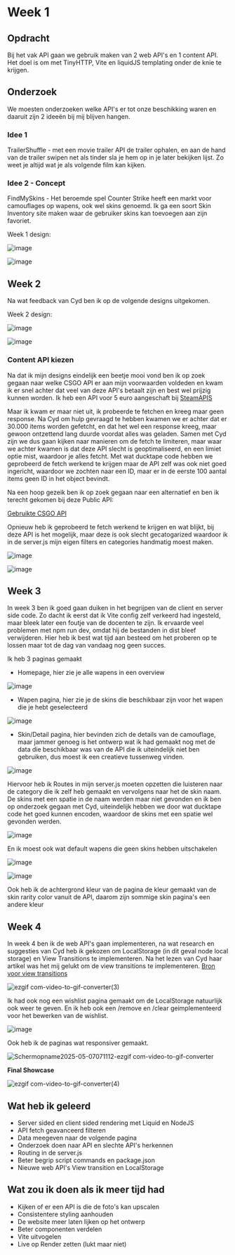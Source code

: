 # Week 1

## Opdracht
Bij het vak API gaan we gebruik maken van 2 web API's en 1 content API. Het doel is om met TinyHTTP, Vite en liquidJS templating onder de knie te krijgen.

## Onderzoek
We moesten onderzoeken welke API's er tot onze beschikking waren en daaruit zijn 2 ideeën bij mij blijven hangen.

### Idee 1
TrailerShuffle - met een movie trailer API de trailer ophalen, en aan de hand van de trailer swipen net als tinder sla je hem op in je later bekijken lijst. Zo weet je altijd wat je als volgende film kan kijken.

### Idee 2 - Concept

FindMySkins - Het beroemde spel Counter Strike heeft een markt voor camouflages op wapens, ook wel skins genoemd. Ik ga een soort Skin Inventory site maken waar de gebruiker skins kan toevoegen aan zijn favoriet.

Week 1 design:

![image](https://github.com/user-attachments/assets/dc185a80-3beb-48b5-b260-62c07255efba)

![image](https://github.com/user-attachments/assets/f5c56b8c-56be-405f-81eb-d4af8d46a0d3)

## Week 2

Na wat feedback van Cyd ben ik op de volgende designs uitgekomen.

Week 2 design:

![image](https://github.com/user-attachments/assets/37a5e61e-7427-4515-9658-94bb25404d34)

![image](https://github.com/user-attachments/assets/ed262f5b-7c25-41cf-ba87-ef78ef10890f)

### Content API kiezen

Na dat ik mijn designs eindelijk een beetje mooi vond ben ik op zoek gegaan naar welke CSGO API er aan mijn voorwaarden voldeden en kwam ik er snel achter dat veel van deze API's betaalt zijn en best wel prijzig kunnen worden.
Ik heb een API voor 5 euro aangeschaft bij [SteamAPIS](https://steamapis.com/)

Maar ik kwam er maar niet uit, ik probeerde te fetchen en kreeg maar geen response. Na Cyd om hulp gevraagd te hebben kwamen we er achter dat er 30.000 items worden gefetcht, en dat het wel een response kreeg, maar gewoon ontzettend lang duurde voordat alles was geladen. Samen met Cyd zijn we dus gaan kijken naar manieren om de fetch te limiteren, maar waar we achter kwamen is dat deze API slecht is geoptimaliseerd, en een limiet optie mist, waardoor je alles fetcht. Met wat ducktape code hebben we geprobeerd de fetch werkend te krijgen maar de API zelf was ook niet goed ingericht, waardoor we zochten naar een ID, maar er in de eerste 100 aantal items geen ID in het object bevindt.

Na een hoop gezeik ben ik op zoek gegaan naar een alternatief en ben ik terecht gekomen bij deze Public API:

[Gebruikte CSGO API](https://bymykel.com/CSGO-API/)

Opnieuw heb ik geprobeerd te fetch werkend te krijgen en wat blijkt, bij deze API is het mogelijk, maar deze is ook slecht gecatogarized waardoor ik in de server.js mijn eigen filters en categories handmatig moest maken.

![image](https://github.com/user-attachments/assets/e25b7a02-36ce-4fbc-96d8-5a3ea580ce23)

![image](https://github.com/user-attachments/assets/52c4024c-e989-4734-92f3-0e840d90271d)

## Week 3

In week 3 ben ik goed gaan duiken in het begrijpen van de client en server side code. Zo dacht ik eerst dat ik Vite config zelf verkeerd had ingesteld, maar bleek later een foutje van de docenten te zijn.
Ik ervaarde veel problemen met npm run dev, omdat hij de bestanden in dist bleef verwijderen. Hier heb ik best wat tijd aan besteed om het proberen op te lossen maar tot de dag van vandaag nog geen succes.

Ik heb 3 paginas gemaakt
- Homepage, hier zie je alle wapens in een overview

![image](https://github.com/user-attachments/assets/7e2417de-f094-4ab7-bedc-444c07eaac3a)

- Wapen pagina, hier zie je de skins die beschikbaar zijn voor het wapen die je hebt geselecteerd

![image](https://github.com/user-attachments/assets/dcf383f8-7c73-4d88-bea2-cd36d0ebfd1a)

- Skin/Detail pagina, hier bevinden zich de details van de camouflage, maar jammer genoeg is het ontwerp wat ik had gemaakt nog met de data die beschikbaar was van de API die ik uiteindelijk niet ben gebruiken, dus moest ik een creatieve tussenweg vinden.

![image](https://github.com/user-attachments/assets/11e6448a-b64b-4916-8230-f718c64b30c6)

Hiervoor heb ik Routes in mijn server.js moeten opzetten die luisteren naar de category die ik zelf heb gemaakt en vervolgens naar het de skin naam.
De skins met een spatie in de naam werden maar niet gevonden en ik ben op onderzoek gegaan met Cyd, uiteindelijk hebben we door wat ducktape code het goed kunnen encoden, waardoor de skins met een spatie wel gevonden werden.

![image](https://github.com/user-attachments/assets/71b947b4-16e1-4c05-94f1-261faa95d3c9)

En ik moest ook wat default wapens die geen skins hebben uitschakelen

![image](https://github.com/user-attachments/assets/5e5d9dce-7082-485d-996b-202ef44889c5)

![image](https://github.com/user-attachments/assets/113955a2-a555-49e0-b7d6-af3f27d871cc)

Ook heb ik de achtergrond kleur van de pagina de kleur gemaakt van de skin rarity color vanuit de API, daarom zijn sommige skin pagina's een andere kleur


## Week 4

In week 4 ben ik de web API's gaan implementeren, na wat research en suggesties van Cyd heb ik gekozen om LocalStorage (in dit geval node local storage) en View Transitions te implementeren.
Na het lezen van Cyd haar artikel was het mij gelukt om de view transitions te implementeren.
[Bron voor view transitions](https://cydstumpel.nl/a-practical-guide-to-the-css-view-transition-api/)

![ezgif com-video-to-gif-converter(3)](https://github.com/user-attachments/assets/d2556d26-5f4c-483b-a274-55bdf82a0a0d)

Ik had ook nog een wishlist pagina gemaakt om de LocalStorage natuurlijk ook weer te geven.
En ik heb ook een /remove en /clear geimplementeerd voor het bewerken van de wishlist.

![image](https://github.com/user-attachments/assets/7ac11685-d8d9-41b1-adb7-145fc00160c3)

Ook heb ik de paginas wat responsiver gemaakt.

![Schermopname2025-05-07071112-ezgif com-video-to-gif-converter](https://github.com/user-attachments/assets/ddee0cf6-6fd5-403e-b9d6-74c94b1fb1fc)

**Final Showcase**

![ezgif com-video-to-gif-converter(4)](https://github.com/user-attachments/assets/bb20228f-14ab-42b8-8e4a-72545764c89d)



## Wat heb ik geleerd
- Server sided en client sided rendering met Liquid en NodeJS
- API fetch geavanceerd filteren
- Data meegeven naar de volgende pagina
- Onderzoek doen naar API en slechte API's herkennen
- Routing in de server.js
- Beter begrip script commands en package.json
- Nieuwe web API's View transition en LocalStorage


## Wat zou ik doen als ik meer tijd had
- Kijken of er een API is die de foto's kan upscalen
- Consistentere styling aanhouden
- De website meer laten lijken op het ontwerp
- Beter componenten verdelen
- Vite uitvogelen
- Live op Render zetten (lukt maar niet)




